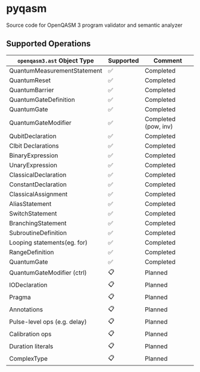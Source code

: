 # pyqasm

Source code for OpenQASM 3 program validator and semantic analyzer

## Supported Operations

| `openqasm3.ast` Object Type    | Supported   | Comment                |
| -------------------------------| ----------- | ---------------------- |
| QuantumMeasurementStatement    | ✅          | Completed              |
| QuantumReset                   | ✅          | Completed              |
| QuantumBarrier                 | ✅          | Completed              |
| QuantumGateDefinition          | ✅          | Completed              |
| QuantumGate                    | ✅          | Completed              |
| QuantumGateModifier            | ✅          | Completed (pow, inv)   |
| QubitDeclaration               | ✅          | Completed              |
| Clbit Declarations             | ✅          | Completed              |
| BinaryExpression               | ✅          | Completed              | 
| UnaryExpression                | ✅          | Completed              |
| ClassicalDeclaration           | ✅          | Completed              |
| ConstantDeclaration            | ✅          | Completed              |
| ClassicalAssignment            | ✅          | Completed              |
| AliasStatement                 | ✅          | Completed              |
| SwitchStatement                | ✅          | Completed              |
| BranchingStatement             | ✅          | Completed              |
| SubroutineDefinition           | ✅          | Completed              |
| Looping statements(eg. for)    | ✅          | Completed              |
| RangeDefinition                | ✅          | Completed              |
| QuantumGate                    | ✅          | Completed              |
| QuantumGateModifier (ctrl)     | 📋          | Planned                |
| IODeclaration                  | 📋          | Planned                |
| Pragma                         | 📋          | Planned                |
| Annotations                    | 📋          | Planned                |
| Pulse-level ops (e.g. delay)   | 📋          | Planned                |
| Calibration ops                | 📋          | Planned                |
| Duration literals              | 📋          | Planned                |
| ComplexType                    | 📋          | Planned                |
